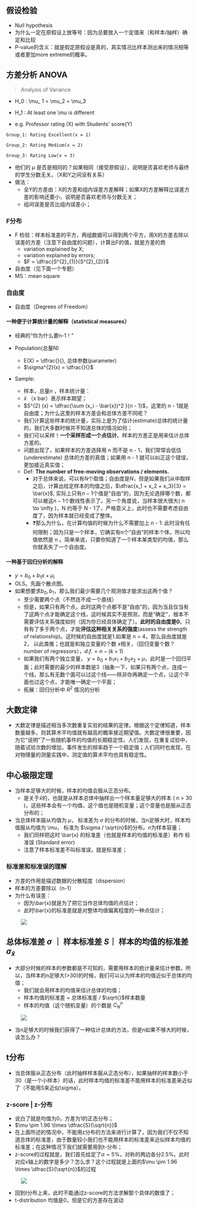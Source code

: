 ## 假设检验


- Null hypothesis
- 为什么一定在原假设上放等号：因为总要放入一个定值来（和样本/抽样）确定和比较
- P-value的含义：就是假定原假设是真的，真实情况比样本测出来的情况相等或者更加more extreme的概率。


## 方差分析 ANOVA

> Analysis of Variance


- H_0 : \mu_ 1 = \mu_2 = \mu_3
- H_1 : At least one \mu is different 


- e.g. Professor rating (X) with Students' score(Y)

```
Group_1: Rating Excellent(x = 1)

Group_2: Rating Medium(x = 2)

Group_3: Rating Low(x = 3)
```

- 他们的 $\mu$ 是否是相同的？如果相同（接受原假设），说明是否喜欢老师与最终的学生分数无关。（X和Y之间没有关系）
- 做法：
    - 全Y的方差由：X的方差和组内误差方差解释；如果X的方差解释比误差方差的影响还要小，说明是否喜欢老师与分数无关；
    - 组间误差是否比组内误差小； 

###  F分布

- F 检验：样本标准差的平方，两组数据可以得到两个平方，用X的方差去除以误差的方差（注意下自由度的问题），计算出F的值，就是方差的商
    - variation explained by X;
    - variation explained by errors;
    - $F = \dfrac{S^{2}_{1}}{S^{2}_{2}}$ 
- 自由度（见下面一个专题）
- MS：mean square


### 自由度
- 自由度（Degrees of Freedom）

#### 一种便于计算统计量的解释（statistical measures）

- 经典的“你为什么要n-1！”
- Population(总量N) 
    - E(X) = \dfrac{}{}, 总体参数(parameter)
    - $\sigma^{2}(x) = \dfrac{}{}$


- Sample:
    -  样本，总量$n$ ，样本统计量：
    - $\bar{x}$ （x bar）表示样本期望；
    - $S^{2} (x) = \dfrac{\sum (x_i - \bar{x})^2 }{n - 1}$，这里的 n - 1就是自由度；为什么这里的样本方差会和总体方差不同呢？
    - 我们计算这些样本的统计量，实际上是为了估计(estimate)总体的统计量的，我们大多数时候并不知道总体的情况如何；
    - 我们可以采样！**一个采样形成一个点估计**。样本的方差正是用来估计总体方差的。
    - 问题出现了，如果样本的方差选择用 n 而不是 n - 1，我们常常会低估(underestimate) 总体的方差的真值；如果用 n - 1 就可以纠正这个错误，更加接近真实值；
    - Def: **The number of free-moving observations / elements.**
        - 对于总体来说，可以有$N$个取值；自由度是$N$，但是如果我们从中取样之后，计算出给定样本的均值之后，$\dfrac{x_1 + x_2 + x_3}{3} = \bar{x}$, 实际上只有$n - 1$个值是“自由”的，因为无论选择哪个数，都可以被这$n - 1$个数线性表示了。另一个角度说，当样本很大很大( n \to \infty )，N 约等于 N - 1了，严格意义上，此时也不需要考虑自由度了，因为样本就已经变成了整体。
        - ❓那么为什么，在计算均值的时候为什么不需要加上 n - 1: 此时没有任何限制；因为只是一个样本，它确实有n个“自由”的样本个体，所以均值依然是 n 。简单来说，只要你知道了一个样本某类型的均值，那么你就丢失了一个自由度。

#### 一种基于回归分析的解释

- $y = b_0 + b_1 x + \mu_i$ 
-  OLS。先画个散点图。
-  如果想要求$b_0, b_1$，那么我们最少需要几个观测值才能求出这两个值？
      -  至少需要两个点（不然连不成一个直线）
      -  但是，如果只有两个点，此时这两个点都不是“自由”的，因为当且仅当有了这两个点才能确定这个线，这时候其实不是预测，而是“确定”，根本不需要评估关系强度如何（因为你已经具体确定了）。**此时的自由度是0**。只有有了多于两个点，才能**评估这种相关关系的强度**(assess the strength of relationship)。这时候的自由度就是1.如果是 n = 4，那么自由度就是 2， 以此类推；也就是和独立变量的个数 x相关，（回归变量个数？number of regressors），$d.f. = n - (k + 1)$
      -  如果我们有两个独立变量， $y = b_0 + b_1 x_1 + b_2 x_2 + \mu$，此时是一个回归平面；此时需要的最少的样本数是3（抽象一下，如果只有两个点，连成一个线，那么有无数个面可以过这个线——除非你再确定一个点，让这个平面也过这个点，才能唯一确定一个平面；
      -  拓展：回归分析中 $R^2$ 情况的分析



## 大数定律 


- 大数定律是描述相当多次数重复实验的结果的定律。根据这个定律知道，样本数量越多，则其算术平均值就有越高的概率接近期望值。大数定律很重要，因为它“说明”了一些随机事件的均值的长期稳定性。人们发现，在重复试验中，随着试验次数的增加，事件发生的频率趋于一个稳定值；人们同时也发现，在对物理量的测量实践中，测定值的算术平均也具有稳定性。
## 中心极限定理

- 当样本足够大的时候，样本的均值会服从正态分布。
    - 是关于$\bar{x}$的，也就是从样本总体中抽样出一个样本量足够大的样本 ( n > 30 )，这些样本会有一个均值，这个值也是随机变量；这个变量也是服从正态分布的；
- 当总体样本服从均值为 $\mu$， 标准差为 $\sigma$ 的分布的时候，当n足够大时，样本均值服从均值为 \mu， 标准为 $\sigma / \sqrt{n}$的分布。$n$为样本容量；
    - 我们同样把这时 \bar{x} 的标准差（也就是样本的均值的标准差）称作 标准误 (Standard error)
    - 注意了样本标准差不叫标准误，就是标准差；

### 标准差和标准误的理解

- 方差的作用是描述数据的分散程度（dispersion）
- 样本的方差要除以（n-1）
- 为什么有误差：
    - 因为\bar{x}就是为了把它当作总体均值的点估计；
    - 此时\bar{x}的标准差就是对整体均值偏离程度的一种点估计；


<figure markdown>

![](https://cdn.jsdelivr.net/gh/SmilingWayne/picsrepo/202310251121256.png)

</figure>

## 总体标准差 $\sigma$ ｜ 样本标准差 $S$｜ 样本的均值的标准差 $\sigma_{\bar{x}}$

- 大部分时候的样本的参数都是不可知的，需要用样本的统计量来估计参数，所以，当样本的n足够大(>30)的时候，我们可以认为样本的均值近似于总体的均值；
    - 我们就会用样本的均值来估计总体的均值； 
    - 样本均值的标准差 = 总体标准差 / $\sqrt{}$样本数量
    - 样本的均值（这个随机变量）的个数是 $C^{n}_{N}$

<figure markdown>

![](https://cdn.jsdelivr.net/gh/SmilingWayne/picsrepo/202310251121257.png)

</figure>

- 当n足够大的时候我们获得了一种估计总体的方法，但是n如果不够大的时候，该怎么办？


## t分布

- 当总体服从正态分布（此时抽样样本服从正态分布），如果抽样的样本数小于30（是一个小样本）的话，此时样本均值的标准差不能用样本的标准差来近似了（不能用S来近似\sigma）。


### z-score | z-分布
- 说白了就是均值为0，方差为1的正态分布；
- $\mu \pm 1.96 \times \dfrac{S}{\sqrt{n}}$
- 在上面所述的情况中，不能用z分布的方法来进行计算了，因为我们不仅不知道总体的标准差，由于数量较小我们也不能用样本的标准差来近似样本均值的标准差；在这种情况下我们就需要用到t-分布；
- z-score的过程就是，我们首先给定了$\alpha = 5\%$，对称的两边各分$2.5\%$。此时对应x轴上的数字是多少？怎么求？这个过程就是上面的$\mu \pm 1.96 \times \dfrac{S}{\sqrt{n}}$的过程

<figure markdown>

![](https://cdn.jsdelivr.net/gh/SmilingWayne/picsrepo/202310251122146.webp)

</figure>

- 回到t分布上来，此时不能通过z-score的方法求解那个具体的数值了；
- t-distribution 均值是0，但是它的方差存在波动